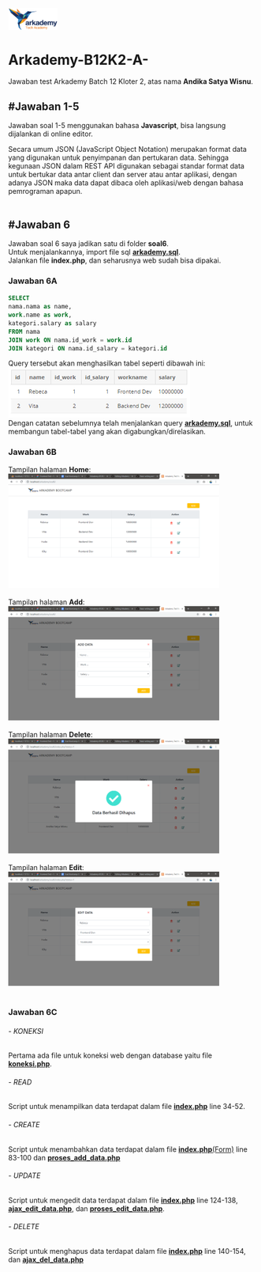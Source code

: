 <img src="https://github.com/wisnudir/Arkademy-B12K2-A-/blob/master/soal6/asset/larkademy.png" width="100"><br/>
# Arkademy-B12K2-A-
Jawaban test Arkademy Batch 12 Kloter 2, atas nama **Andika Satya Wisnu**.

## #Jawaban 1-5
Jawaban soal 1-5 menggunakan bahasa **Javascript**, bisa langsung dijalankan di online editor.<br/>

Secara umum JSON (JavaScript Object Notation) merupakan format data yang digunakan untuk penyimpanan dan pertukaran data.
Sehingga kegunaan JSON dalam REST API digunakan sebagai standar format data untuk bertukar data antar client dan server atau antar aplikasi, dengan adanya JSON maka data dapat dibaca oleh aplikasi/web dengan bahasa pemrograman apapun.<br/><br/>


## #Jawaban 6
Jawaban soal 6 saya jadikan satu di folder **soal6**.<br/>
Untuk menjalankannya, import file sql [**arkademy.sql**](https://github.com/wisnudir/Arkademy-B12K2-A-/blob/master/soal6/arkademy.sql).<br/>
Jalankan file **index.php**, dan seharusnya web sudah bisa dipakai.

### Jawaban 6A
```SQL
SELECT 
nama.nama as name, 
work.name as work,
kategori.salary as salary 
FROM nama 
JOIN work ON nama.id_work = work.id 
JOIN kategori ON nama.id_salary = kategori.id
```
Query tersebut akan menghasilkan tabel seperti dibawah ini:<br/>
![Tabel Hasil Query Gabungan](https://github.com/wisnudir/Arkademy-B12K2-A-/blob/master/soal6/asset/img/6A-tabel-gabungan.PNG)
<br/>Dengan catatan sebelumnya telah menjalankan query [**arkademy.sql**](https://github.com/wisnudir/Arkademy-B12K2-A-/blob/master/soal6/arkademy.sql), untuk membangun tabel-tabel yang akan digabungkan/direlasikan.

### Jawaban 6B
Tampilan halaman **Home**:<br/>
<img src="https://github.com/wisnudir/Arkademy-B12K2-A-/blob/master/soal6/asset/img/6B-Home.PNG" width="85%"><br/><br/>
Tampilan halaman **Add**:<br/>
<img src="https://github.com/wisnudir/Arkademy-B12K2-A-/blob/master/soal6/asset/img/6B-Add.PNG" width="85%"><br/><br/>
Tampilan halaman **Delete**:<br/>
<img src="https://github.com/wisnudir/Arkademy-B12K2-A-/blob/master/soal6/asset/img/6B-Delete.PNG" width="85%"><br/><br/>
Tampilan halaman **Edit**:<br/>
<img src="https://github.com/wisnudir/Arkademy-B12K2-A-/blob/master/soal6/asset/img/6B-Edit.PNG" width="85%"><br/><br/>

### Jawaban 6C
###### - KONEKSI
Pertama ada file untuk koneksi web dengan database yaitu file [**koneksi.php**](https://github.com/wisnudir/Arkademy-B12K2-A-/blob/master/soal6/koneksi.php).
###### - READ
Script untuk menampilkan data terdapat dalam file [**index.php**](https://github.com/wisnudir/Arkademy-B12K2-A-/blob/master/soal6/index.php) line 34-52.
###### - CREATE
Script untuk menambahkan data terdapat dalam file [**index.php**(Form)](https://github.com/wisnudir/Arkademy-B12K2-A-/blob/master/soal6/index.php) line 83-100 dan [**proses_add_data.php**](https://github.com/wisnudir/Arkademy-B12K2-A-/blob/master/soal6/proses_add_data.php)
###### - UPDATE
Script untuk mengedit data terdapat dalam file [**index.php**](https://github.com/wisnudir/Arkademy-B12K2-A-/blob/master/soal6/index.php) line 124-138, [**ajax_edit_data.php**](https://github.com/wisnudir/Arkademy-B12K2-A-/blob/master/soal6/ajax_edit_data.php), dan [**proses_edit_data.php**](https://github.com/wisnudir/Arkademy-B12K2-A-/blob/master/soal6/proses_edit_data.php).
###### - DELETE
Script untuk menghapus data terdapat dalam file [**index.php**](https://github.com/wisnudir/Arkademy-B12K2-A-/blob/master/soal6/index.php) line 140-154, dan [**ajax_del_data.php**](https://github.com/wisnudir/Arkademy-B12K2-A-/blob/master/soal6/ajax_del_data.php)
